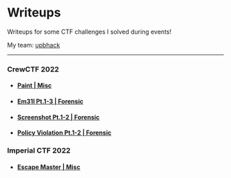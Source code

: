 # Writeups
Writeups for some CTF challenges I solved during events!

My team: [upbhack](https://ctftime.org/team/57581)

---

### CrewCTF 2022
- #### [Paint | Misc](/CrewCTF%202022/Paint.md)
- #### [Em31l Pt.1-3 | Forensic](/CrewCTF%202022/Screenshot.md)
- #### [Screenshot Pt.1-2 | Forensic](/CrewCTF%202022/Em31l.md)
- #### [Policy Violation Pt.1-2 | Forensic](/CrewCTF%202022/PolicyViolation.md)

### Imperial CTF 2022
- #### [Escape Master | Misc](/Imperial%20CTF%202022/escapemaster.md)
